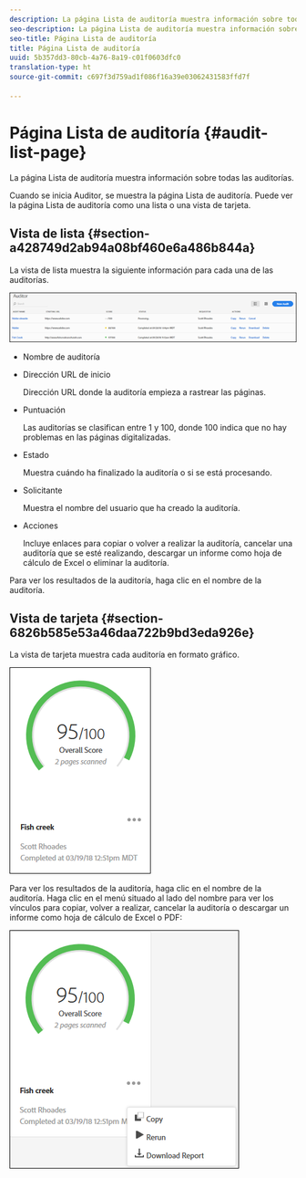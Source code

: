 ```yaml
---
description: La página Lista de auditoría muestra información sobre todas las auditorías.
seo-description: La página Lista de auditoría muestra información sobre todas las auditorías.
seo-title: Página Lista de auditoría
title: Página Lista de auditoría
uuid: 5b357dd3-80cb-4a76-8a19-c01f0603dfc0
translation-type: ht
source-git-commit: c697f3d759ad1f086f16a39e03062431583ffd7f

---
```



# Página Lista de auditoría {#audit-list-page}

La página Lista de auditoría muestra información sobre todas las auditorías.

Cuando se inicia Auditor, se muestra la página Lista de auditoría. Puede ver la página Lista de auditoría como una lista o una vista de tarjeta.

## Vista de lista {#section-a428749d2ab94a08bf460e6a486b844a}

La vista de lista muestra la siguiente información para cada una de las auditorías.

![](assets/audit-list.png)

* Nombre de auditoría
* Dirección URL de inicio

   Dirección URL donde la auditoría empieza a rastrear las páginas.
* Puntuación

   Las auditorías se clasifican entre 1 y 100, donde 100 indica que no hay problemas en las páginas digitalizadas.
* Estado

   Muestra cuándo ha finalizado la auditoría o si se está procesando.
* Solicitante

   Muestra el nombre del usuario que ha creado la auditoría.
* Acciones

   Incluye enlaces para copiar o volver a realizar la auditoría, cancelar una auditoría que se esté realizando, descargar un informe como hoja de cálculo de Excel o eliminar la auditoría.

Para ver los resultados de la auditoría, haga clic en el nombre de la auditoría.

## Vista de tarjeta {#section-6826b585e53a46daa722b9bd3eda926e}

La vista de tarjeta muestra cada auditoría en formato gráfico.

![](assets/card.png)

Para ver los resultados de la auditoría, haga clic en el nombre de la auditoría. Haga clic en el menú situado al lado del nombre para ver los vínculos para copiar, volver a realizar, cancelar la auditoría o descargar un informe como hoja de cálculo de Excel o PDF:

![](assets/card-menu.png)

